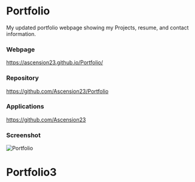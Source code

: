 # Portfolio

My updated portfolio webpage showing my Projects, resume, and contact information.

### Webpage
https://ascension23.github.io/Portfolio/

### Repository
https://github.com/Ascension23/Portfolio

### Applications
https://github.com/Ascension23

### Screenshot
![Portfolio](https://user-images.githubusercontent.com/77472152/126877408-8c0a76a1-cb57-45de-98f5-f8d51763090d.png)




# Portfolio3
